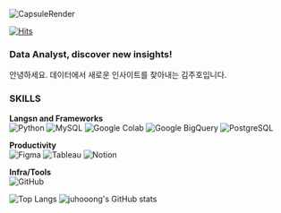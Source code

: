 
![CapsuleRender](https://capsule-render.vercel.app/api?type=rounded&height=200&color=9aceeb&text=안녕하세요%20김주호입니다&reversal=false&fontAlign=50&fontColor=f0fff0&section=footer&textBg=false&fontAlignY=55&descAlign=50&descSize=20)

[![Hits](https://hits.seeyoufarm.com/api/count/incr/badge.svg?url=https%3A%2F%2Fgithub.com%2Fjuhooong%2Fhit-counter&count_bg=%239DC83D&title_bg=%23555555&icon=github.svg&icon_color=%23E7E7E7&title=Visitors&edge_flat=false)](https://hits.seeyoufarm.com)


### Data Analyst, discover new insights!
안녕하세요. 데이터에서 새로운 인사이트를 찾아내는 김주호입니다.

### SKILLS
**Langsn and Frameworks**<br>
![Python](https://img.shields.io/badge/Python-3776AB?style=for-the-badge&logo=python&logoColor=white)
![MySQL](https://img.shields.io/badge/MySql-4479A1?style=for-the-badge&logo=mysql&logoColor=white)
![Google Colab](https://img.shields.io/badge/Google%20Colab-F9AB00?style=for-the-badge&logo=googlecolab&logoColor=white)
![Google BigQuery](https://img.shields.io/badge/Google%20BigQuery-669DF6?style=for-the-badge&logo=googlebigquery&logoColor=white)
![PostgreSQL](https://img.shields.io/badge/PostgreSQL-4169E1?style=for-the-badge&logo=postgresql&logoColor=white)



**Productivity**<br>
![Figma](https://img.shields.io/badge/Figma-F24E1E?style=for-the-badge&logo=Figma&logoColor=white)
![Tableau](https://img.shields.io/badge/Tableau-E97627?style=for-the-badge&logo=tableau&logoColor=white)
![Notion](https://img.shields.io/badge/Notion-000000?style=for-the-badge&logo=notion&logoColor=white)

**Infra/Tools**<br>
![GitHub](https://img.shields.io/badge/GITHUB-181717?style=for-the-badge&logo=github&logoColor=white)

![Top Langs](https://github-readme-stats.vercel.app/api/top-langs/?username=juhooong&layout=compact)
![juhooong's GitHub stats](https://github-readme-stats.vercel.app/api?username=juhooong&show_icons=true&theme=tokyonight)
